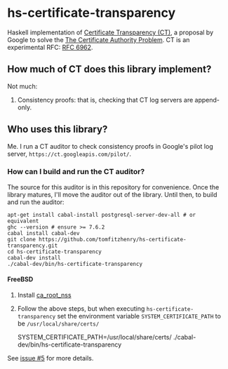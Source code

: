 # hs-certificate-transparency

Haskell implementation of [Certificate Transparency (CT)](http://www.certificate-transparency.org/), a proposal by Google to solve the [The Certificate Authority Problem](http://blog.cryptographyengineering.com/2012/02/how-to-fix-internet.html). CT is an experimental RFC: [RFC 6962](http://tools.ietf.org/html/rfc6962).

## How much of CT does this library implement?

Not much:

1. Consistency proofs: that is, checking that CT log servers are append-only.

## Who uses this library?

Me. I run a CT auditor to check consistency proofs in Google's pilot log server, `https://ct.googleapis.com/pilot/`.

### How can I build and run the CT auditor?
The source for this auditor is in this repository for convenience. Once the library matures, I'll move the auditor out of the library. Until then, to build and run the auditor:

    apt-get install cabal-install postgresql-server-dev-all # or equivalent
    ghc --version # ensure >= 7.6.2
    cabal install cabal-dev
    git clone https://github.com/tomfitzhenry/hs-certificate-transparency.git
    cd hs-certificate-transparency
    cabal-dev install
    ./cabal-dev/bin/hs-certificate-transparency

#### FreeBSD

1. Install [ca\_root\_nss](http://www.freshports.org/security/ca_root_nss/)
2. Follow the above steps, but when executing `hs-certificate-transparency` set the environment variable `SYSTEM_CERTIFICATE_PATH` to be `/usr/local/share/certs/`

    SYSTEM\_CERTIFICATE\_PATH=/usr/local/share/certs/ ./cabal-dev/bin/hs-certificate-transparency

See [issue #5](https://github.com/tomfitzhenry/hs-certificate-transparency/issues/5) for more details.
